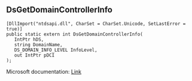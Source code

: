 ## DsGetDomainControllerInfo

```
[DllImport("ntdsapi.dll", CharSet = CharSet.Unicode, SetLastError = true)]
public static extern int DsGetDomainControllerInfo(
   IntPtr hDS,
   string DomainName,
   DS_DOMAIN_INFO_LEVEL InfoLevel,
   out IntPtr pDCI
);
```

Microsoft documentation: [Link](https://docs.microsoft.com/en-us/windows/win32/api/ntdsapi/nf-ntdsapi-dsgetdomaincontrollerinfow)
